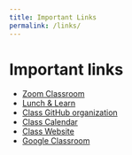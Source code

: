 ```yaml
---
title: Important Links
permalink: /links/
---
```


# Important links
* [Zoom Classroom](https://us02web.zoom.us/j/86959899344?pwd=bUlMczQ4WFkvZm5uam4vTFo2djdEdz09)
* [Lunch & Learn](https://us02web.zoom.us/j/87916737884?pwd=VkhhU0EvVHZRUjhRaUc2aHd2bHk3Zz09)
* [Class GitHub organization](https://github.com/momentum-morehouse)
* [Class Calendar](https://docs.google.com/document/d/1oFUW8xmt4MZFyJN38GLqebsvJy-BmIkX8OiGGov_M2E/edit?usp=sharing)
* [Class Website](https://momentum-morehouse-2.github.io/)
* [Google Classroom](https://classroom.google.com/u/0/c/MTQzODg3MTY4MzI3)

<!-- ## Phase 4 and Demos

* [Detailed schedule]({% link phase-4-schedule.md %})
* [Demo Presentation Guide]({% link phase-4-demos.md %}) -->
